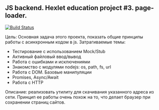 ## JS backend. Hexlet education project #3. page-loader.

[![Build Status](https://travis-ci.org/UnnamedHero/project-lvl3-s274.svg?branch=master)](https://travis-ci.org/UnnamedHero/project-lvl3-s274)

Цель: Основная задача этого проекта, показать общие принципы работы с асинхронным кодом в js. Затрагиваемые темы:

 - Тестирование с использованием Mock/Stub
 - Активный файловый ввод/вывод
 - Работа с ошибками и исключениями
 - Знакомство с модулями nodejs: os, path, fs, url
 - Работа с DOM. Базовые манипуляции
 - Promises, Async/Await
 - Работа с HTTP

Описание: реализовать утилиту для скачивания указанного адреса из сети. Принцип ее работы очень похож на то, что делает браузер при сохранении страниц сайтов.

